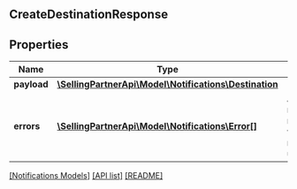 ## CreateDestinationResponse

## Properties

Name | Type | Description | Notes
------------ | ------------- | ------------- | -------------
**payload** | [**\SellingPartnerApi\Model\Notifications\Destination**](Destination.md) |  | [optional]
**errors** | [**\SellingPartnerApi\Model\Notifications\Error[]**](Error.md) | A list of error responses returned when a request is unsuccessful. | [optional]

[[Notifications Models]](../) [[API list]](../../Api) [[README]](../../../README.md)
